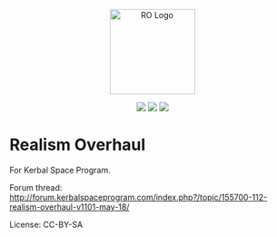 <p align="center">
 <img src="https://github.com/KSP-RO/RealismOverhaul/blob/master/Source/RO%20Logo.png" width=150 alt="RO Logo"/>
</p>
<p align="center">
 <a href="https://nightly.link/KSP-RO/RealismOverhaul/workflows/buildAndTest/master/RealismOverhaul.zip" rel="nofollow"><img src="https://badgen.net/badge/Nightly%20build/download/blue"></a>
 <a href="https://discord.gg/V73jjNd" rel="nofollow"><img src="https://badgen.net/discord/online-members/V73jjNd?icon=discord"></a>
 <a href="https://github.com/KSP-RO/RealismOverhaul/compare/v17.14.0.0...master" rel="nofollow"><img src="https://img.shields.io/github/commits-since/KSP-RO/RealismOverhaul/latest"></a>
</p>

# Realism Overhaul

For Kerbal Space Program.

Forum thread: http://forum.kerbalspaceprogram.com/index.php?/topic/155700-112-realism-overhaul-v1101-may-18/

License: CC-BY-SA
